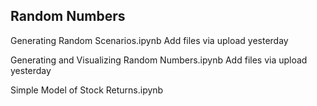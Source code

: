## Random Numbers 
Generating Random Scenarios.ipynb
Add files via upload
yesterday

Generating and Visualizing Random Numbers.ipynb
Add files via upload
yesterday

Simple Model of Stock Returns.ipynb
